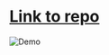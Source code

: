 # [Link to repo](https://github.com/jaysdevwork/FirstOpenGL/tree/master) 
![Demo](3DEngineSample.gif)
